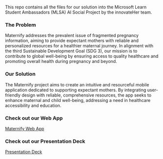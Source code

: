 This repo contains all the files for our solution into the Microsoft Learn Student Ambassadors (MLSA) AI Social Project by the innovateHer team. 

### The Problem
Maternify addresses the prevalent issue of fragmented pregnancy information, aiming to provide expectant mothers with reliable and personalized resources for a healthier maternal journey. In alignment with the third Sustainable Development Goal (SDG 3), our mission is to contribute to global well-being by ensuring access to quality healthcare and promoting overall health during pregnancy and beyond.

### Our Solution
The Maternify project aims to create an intuitive and resourceful mobile application dedicated to supporting expectant mothers. By integrating user-friendly design with reliable, comprehensive resources, the app seeks to enhance maternal and child well-being, addressing a need in healthcare accessibility and education.

### Check out our Web App
[Maternify Web App]()

### Check out our Presentation Deck
[Presentation Deck](https://1drv.ms/p/s!ApMGZZJ0814pl0yuPGarBOXoGS62?e=UCjD2X)
